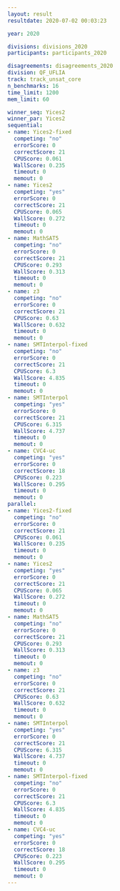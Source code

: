 ```yaml
---
layout: result
resultdate: 2020-07-02 00:03:23

year: 2020

divisions: divisions_2020
participants: participants_2020

disagreements: disagreements_2020
division: QF_UFLIA
track: track_unsat_core
n_benchmarks: 16
time_limit: 1200
mem_limit: 60

winner_seq: Yices2
winner_par: Yices2
sequential:
- name: Yices2-fixed
  competing: "no"
  errorScore: 0
  correctScore: 21
  CPUScore: 0.061
  WallScore: 0.235
  timeout: 0
  memout: 0
- name: Yices2
  competing: "yes"
  errorScore: 0
  correctScore: 21
  CPUScore: 0.065
  WallScore: 0.272
  timeout: 0
  memout: 0
- name: MathSAT5
  competing: "no"
  errorScore: 0
  correctScore: 21
  CPUScore: 0.293
  WallScore: 0.313
  timeout: 0
  memout: 0
- name: z3
  competing: "no"
  errorScore: 0
  correctScore: 21
  CPUScore: 0.63
  WallScore: 0.632
  timeout: 0
  memout: 0
- name: SMTInterpol-fixed
  competing: "no"
  errorScore: 0
  correctScore: 21
  CPUScore: 6.3
  WallScore: 4.835
  timeout: 0
  memout: 0
- name: SMTInterpol
  competing: "yes"
  errorScore: 0
  correctScore: 21
  CPUScore: 6.315
  WallScore: 4.737
  timeout: 0
  memout: 0
- name: CVC4-uc
  competing: "yes"
  errorScore: 0
  correctScore: 18
  CPUScore: 0.223
  WallScore: 0.295
  timeout: 0
  memout: 0
parallel:
- name: Yices2-fixed
  competing: "no"
  errorScore: 0
  correctScore: 21
  CPUScore: 0.061
  WallScore: 0.235
  timeout: 0
  memout: 0
- name: Yices2
  competing: "yes"
  errorScore: 0
  correctScore: 21
  CPUScore: 0.065
  WallScore: 0.272
  timeout: 0
  memout: 0
- name: MathSAT5
  competing: "no"
  errorScore: 0
  correctScore: 21
  CPUScore: 0.293
  WallScore: 0.313
  timeout: 0
  memout: 0
- name: z3
  competing: "no"
  errorScore: 0
  correctScore: 21
  CPUScore: 0.63
  WallScore: 0.632
  timeout: 0
  memout: 0
- name: SMTInterpol
  competing: "yes"
  errorScore: 0
  correctScore: 21
  CPUScore: 6.315
  WallScore: 4.737
  timeout: 0
  memout: 0
- name: SMTInterpol-fixed
  competing: "no"
  errorScore: 0
  correctScore: 21
  CPUScore: 6.3
  WallScore: 4.835
  timeout: 0
  memout: 0
- name: CVC4-uc
  competing: "yes"
  errorScore: 0
  correctScore: 18
  CPUScore: 0.223
  WallScore: 0.295
  timeout: 0
  memout: 0
---
```

